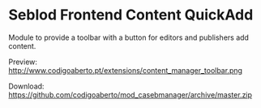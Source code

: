 Seblod Frontend Content QuickAdd
================

Module to provide a toolbar with a button for editors and publishers add content.

Preview: http://www.codigoaberto.pt/extensions/content_manager_toolbar.png

Download: https://github.com/codigoaberto/mod_casebmanager/archive/master.zip
